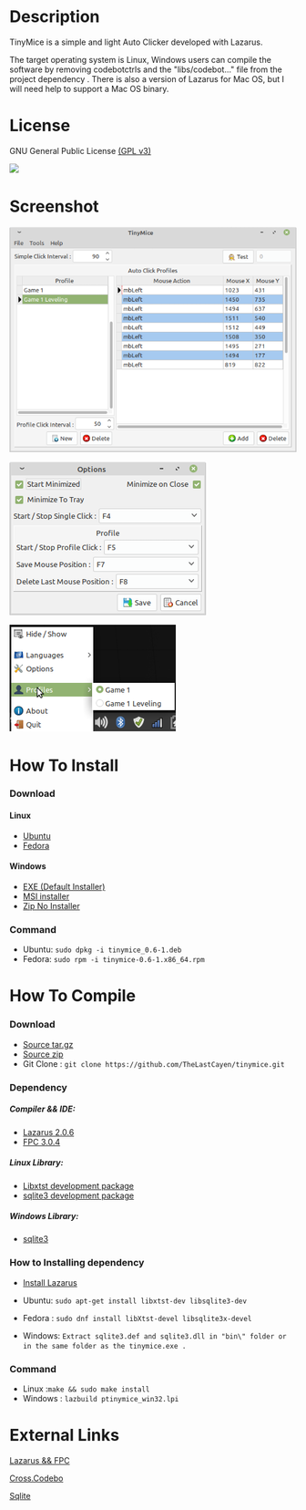 # Description

TinyMice is a simple and light Auto Clicker developed with Lazarus. 

The target operating system is Linux,  Windows users can compile the software by removing codebotctrls and the "libs/codebot..." file from the project dependency . There is also a version of Lazarus for Mac OS, but I will need help to support a Mac OS binary.



# **License**

GNU General Public License [(GPL v3)](https://www.gnu.org/licenses/gpl-3.0.html)

![](https://www.gnu.org/graphics/gplv3-or-later.png)



# **Screenshot**

![](pictures/screenshot/Main.png)

![](pictures/screenshot/Options.png)

![](pictures/screenshot/systray.png)

# How To Install

### Download

#### Linux

- [Ubuntu](https://github.com/TheLastCayen/TinyMicePackages/raw/master/bin/tinymice_0.6-1.deb) 
- [Fedora](https://github.com/TheLastCayen/TinyMicePackages/raw/master/bin/tinymice-0.6-1.x86_64.rpm) 

#### Windows

- [EXE (Default Installer)](https://github.com/TheLastCayen/TinyMicePackages/raw/master/bin/tinymice_0.6-1.exe)
- [MSI installer](https://github.com/TheLastCayen/TinyMicePackages/raw/master/bin/tinymice_0.6-1.msi)
- [Zip No Installer](https://github.com/TheLastCayen/TinyMicePackages/raw/master/bin/tinymice_win_0.6-1.zip)

### Command

- Ubuntu:  `sudo dpkg -i tinymice_0.6-1.deb `
- Fedora: `sudo rpm -i tinymice-0.6-1.x86_64.rpm`



# How To Compile

### Download

- [Source tar.gz](https://github.com/TheLastCayen/TinyMicePackages/raw/master/bin/tinymice_0.6-1.tar.gz)
- [Source zip](https://github.com/TheLastCayen/tinymice/archive/master.zip)
- Git Clone : `git clone https://github.com/TheLastCayen/tinymice.git`



### **Dependency**

##### Compiler && IDE: 

- [Lazarus 2.0.6](https://www.lazarus-ide.org/index.php?page=downloads)
- [FPC 3.0.4](https://www.lazarus-ide.org/index.php?page=downloads)

##### Linux Library: 

- [Libxtst development package](http://www.linuxfromscratch.org/blfs/view/svn/x/x7lib.html)
- [sqlite3 development package](https://www.sqlite.org/download.html)

##### Windows Library: 

- [sqlite3](https://www.sqlite.org/download.html)

  

### How to Installing dependency

- [Install Lazarus](https://wiki.freepascal.org/Installing_Lazarus)

- Ubuntu:  `sudo apt-get install libxtst-dev libsqlite3-dev `

- Fedora :  `sudo dnf install libXtst-devel libsqlite3x-devel`

- Windows: `Extract sqlite3.def and sqlite3.dll in "bin\" folder or in the same folder as the tinymice.exe .` 

  

### Command

- Linux :`make && sudo make install`
- Windows : `lazbuild ptinymice_win32.lpi`

# External Links

[Lazarus && FPC](https://www.lazarus-ide.org/)

[Cross.Codebo](https://github.com/sysrpl/Cross.Codebot)

[Sqlite](https://www.sqlite.org/)


